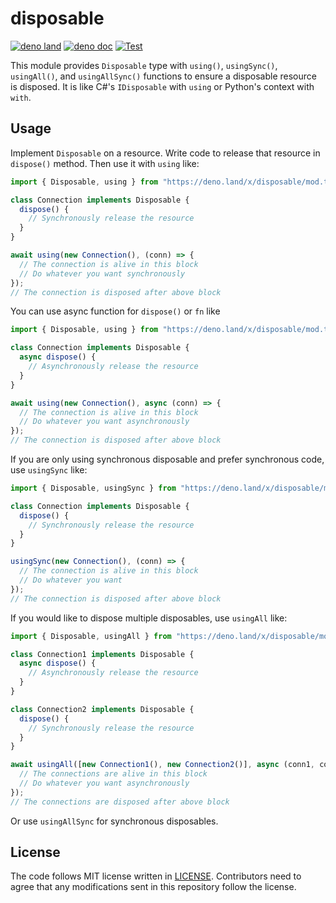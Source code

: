 # disposable

[![deno land](http://img.shields.io/badge/available%20on-deno.land/x-lightgrey.svg?logo=deno)](https://deno.land/x/disposable)
[![deno doc](https://doc.deno.land/badge.svg)](https://doc.deno.land/https/deno.land/x/disposable/mod.ts)
[![Test](https://github.com/lambdalisue/deno-disposable/actions/workflows/test.yml/badge.svg)](https://github.com/lambdalisue/deno-disposable/actions/workflows/test.yml)

This module provides `Disposable` type with `using()`, `usingSync()`,
`usingAll()`, and `usingAllSync()` functions to ensure a disposable resource is
disposed. It is like C#'s `IDisposable` with `using` or Python's context with
`with`.

## Usage

Implement `Disposable` on a resource. Write code to release that resource in
`dispose()` method. Then use it with `using` like:

```typescript
import { Disposable, using } from "https://deno.land/x/disposable/mod.ts";

class Connection implements Disposable {
  dispose() {
    // Synchronously release the resource
  }
}

await using(new Connection(), (conn) => {
  // The connection is alive in this block
  // Do whatever you want synchronously
});
// The connection is disposed after above block
```

You can use async function for `dispose()` or `fn` like

```typescript
import { Disposable, using } from "https://deno.land/x/disposable/mod.ts";

class Connection implements Disposable {
  async dispose() {
    // Asynchronously release the resource
  }
}

await using(new Connection(), async (conn) => {
  // The connection is alive in this block
  // Do whatever you want asynchronously
});
// The connection is disposed after above block
```

If you are only using synchronous disposable and prefer synchronous code, use
`usingSync` like:

```typescript
import { Disposable, usingSync } from "https://deno.land/x/disposable/mod.ts";

class Connection implements Disposable {
  dispose() {
    // Synchronously release the resource
  }
}

usingSync(new Connection(), (conn) => {
  // The connection is alive in this block
  // Do whatever you want
});
// The connection is disposed after above block
```

If you would like to dispose multiple disposables, use `usingAll` like:

```typescript
import { Disposable, usingAll } from "https://deno.land/x/disposable/mod.ts";

class Connection1 implements Disposable {
  async dispose() {
    // Asynchronously release the resource
  }
}

class Connection2 implements Disposable {
  dispose() {
    // Synchronously release the resource
  }
}

await usingAll([new Connection1(), new Connection2()], async (conn1, conn2) => {
  // The connections are alive in this block
  // Do whatever you want asynchronously
});
// The connections are disposed after above block
```

Or use `usingAllSync` for synchronous disposables.

## License

The code follows MIT license written in [LICENSE](./LICENSE). Contributors need
to agree that any modifications sent in this repository follow the license.
